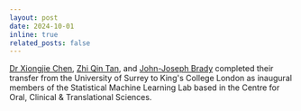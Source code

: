 ```yaml
---
layout: post
date: 2024-10-01
inline: true
related_posts: false
---
```


[Dr Xiongjie Chen](https://scholar.google.com/citations?user=Tb9fTOsAAAAJ&hl=en), [Zhi Qin Tan](https://zhiqin1998.github.io/), and [John-Joseph Brady](https://scholar.google.com/citations?user=Ia7R-BQAAAAJ&hl=en) completed their transfer from the University of Surrey to King's College London as inaugural members of the Statistical Machine Learning Lab based in the Centre for Oral, Clinical & Translational Sciences.